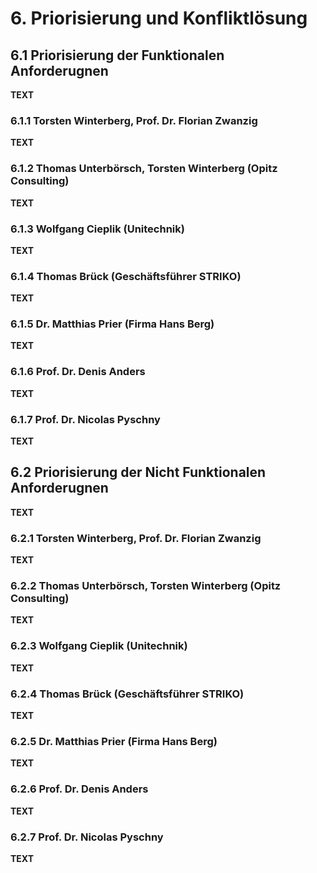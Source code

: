 # 6. Priorisierung und Konfliktlösung

## 6.1 Priorisierung der Funktionalen Anforderugnen

__TEXT__

### 6.1.1 Torsten Winterberg, Prof. Dr. Florian Zwanzig
__TEXT__
### 6.1.2 Thomas Unterbörsch, Torsten Winterberg (Opitz Consulting)
__TEXT__
### 6.1.3 Wolfgang Cieplik (Unitechnik)
__TEXT__
### 6.1.4 Thomas Brück (Geschäftsführer STRIKO)
__TEXT__
### 6.1.5 Dr. Matthias Prier (Firma Hans Berg)
__TEXT__
### 6.1.6 Prof. Dr. Denis Anders
__TEXT__
### 6.1.7 Prof. Dr. Nicolas Pyschny
__TEXT__
## 6.2 Priorisierung der Nicht Funktionalen Anforderugnen

__TEXT__

### 6.2.1 Torsten Winterberg, Prof. Dr. Florian Zwanzig
__TEXT__
### 6.2.2 Thomas Unterbörsch, Torsten Winterberg (Opitz Consulting)
__TEXT__
### 6.2.3 Wolfgang Cieplik (Unitechnik)
__TEXT__
### 6.2.4 Thomas Brück (Geschäftsführer STRIKO)
__TEXT__
### 6.2.5 Dr. Matthias Prier (Firma Hans Berg)
__TEXT__
### 6.2.6 Prof. Dr. Denis Anders
__TEXT__
### 6.2.7 Prof. Dr. Nicolas Pyschny
__TEXT__
